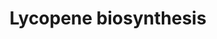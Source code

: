 ---
annotations:
- id: PW:0001291
  parent: classic metabolic pathway
  type: Pathway Ontology
  value: lycopene biosynthetic pathway
- id: PW:0000697
  parent: classic metabolic pathway
  type: Pathway Ontology
  value: carotenoid biosynthetic pathway
authors:
- Pjaiswal
- AlexanderPico
- Ddigles
- Egonw
- MaintBot
- DeSl
description: Maize is one of the essential staple cereal crop plant that has the ability
  to naturally accumulate nutritionally important carotenoids in the edible seed endosperm.
  The carotenoid pigments are generally C40 isoprenoids that are hydrophobic and synthesized
  in the plastids. Amyloplast is the kind of plastid found in seed endosperm. The
  final product all-trans-lycopene synthesized in the final step in this pathway is
  the founder precursor for carotenoid biosynthesis in plants.
last-edited: 2019-09-17
organisms:
- Zea mays
communities:
- Plants
redirect_from:
- /index.php/Pathway:WP2204
- /instance/WP2204
- /instance/WP2204_r123061
revision: r123061
schema-jsonld:
- '@context': https://schema.org/
  '@id': https://wikipathways.github.io/pathways/WP2204.html
  '@type': Dataset
  creator:
    '@type': Organization
    name: WikiPathways
  description: Maize is one of the essential staple cereal crop plant that has the
    ability to naturally accumulate nutritionally important carotenoids in the edible
    seed endosperm. The carotenoid pigments are generally C40 isoprenoids that are
    hydrophobic and synthesized in the plastids. Amyloplast is the kind of plastid
    found in seed endosperm. The final product all-trans-lycopene synthesized in the
    final step in this pathway is the founder precursor for carotenoid biosynthesis
    in plants.
  keywords:
  - 15,9-cis-phytofluene
  - 15-cis-phytoene
  - 7',9'-cis-lycopene
  - 7,9,9'-cis-neurosporene
  - 9'-cis-neurosporene
  - 9,15,9'-tri-cis-ζ-carotene
  - 9,9'-di-cis-ζ-carotene
  - EC:1.3.5.5 (PDS)
  - EC:1.3.5.6 (ZDS)
  - EC:2.5.1.32 (PSY)
  - EC:5.2.1.12 (Z-ISO)
  - EC:5.2.1.13 (CRITSO)
  - GRMZM2G011746 (Z-ISO)
  - GRMZM2G106531 (CRTISO2-pseudogene)
  - GRMZM2G108457 (CRTISO1)
  - GRMZM2G149317 (PSY2)
  - GRMZM2G300348 (PSY1)
  - GRMZM2G410515 (PDS/VP5)
  - GRMZM2G454952 (ZDS)
  - all-trans-lycopene
  - geranyl-geranyl diphosphate
  - prephytoene diphosphate
  license: CC0
  name: Lycopene biosynthesis
seo: CreativeWork
title: Lycopene biosynthesis
wpid: WP2204
---